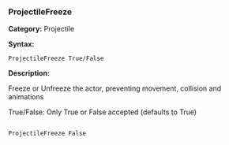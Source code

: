 ### ProjectileFreeze

**Category:**
Projectile

**Syntax:**

```scorpionengine
ProjectileFreeze True/False
```

**Description:**

Freeze or Unfreeze the actor, preventing movement, collision and animations

True/False: Only True or False accepted (defaults to True)

```scorpionengine

ProjectileFreeze False

```

